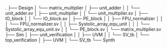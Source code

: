 .
├── Design
│   └── matrix_multiplier
│       ├── unit_adder
│       │   └── unit_adder.sv
│       ├── unit_multiplier
│       │   └── unit_multiplier.sv
│       ├── IO_block
│       │   └── IO_block.sv
│       ├── PE_block
│       │   ├── FPU_normalizer
│       │   │   └── FPU_normalizer.sv
│       │   ├── Systolic_array_equ_unit
│       │   │   └── Systolic_array_equ_unit.sv
│       │   └── PE_block.sv
│       └── matrix_multiplier.sv
├── Sim
│   ├── unit_verification
│   │   ├── UVM
│   │   └── SV_tb
│   └── top_verification
│       ├── UVM
│       └── SV_tb
└── Synth